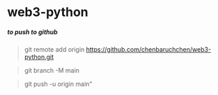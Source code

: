 # web3-python



##### to push to github 

> git remote add origin https://github.com/chenbaruchchen/web3-python.git

>git branch -M main

>git push -u origin main"


